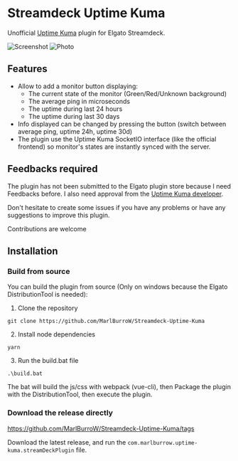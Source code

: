 # Streamdeck Uptime Kuma

Unofficial [Uptime Kuma](https://github.com/louislam/uptime-kuma) plugin for Elgato Streamdeck.

![Screenshot](https://i.imgur.com/hwNjDdi.png)
![Photo](https://i.imgur.com/fwnlxzs.png)

## Features

* Allow to add a monitor button displaying:
  * The current state of the monitor (Green/Red/Unknown background)
  * The average ping in microseconds
  * The uptime during last 24 hours
  * The uptime during last 30 days
* Info displayed can be changed by pressing the button (switch between average ping, uptime 24h, uptime 30d)
* The plugin use the Uptime Kuma SocketIO interface (like the official frontend) so monitor's states are instantly synced with the server.

## Feedbacks required

The plugin has not been submitted to the Elgato plugin store because I need Feedbacks before.
I also need approval from the [Uptime Kuma developer](https://github.com/louislam).

Don't hesitate to create some issues if you have any problems or have any suggestions to improve this plugin.

Contributions are welcome

## Installation

### Build from source
You can build the plugin from source (Only on windows because the Elgato DistributionTool is needed):

1. Clone the repository

`git clone https://github.com/MarlBurroW/Streamdeck-Uptime-Kuma`

2. Install node dependencies

`yarn`

3. Run the build.bat file

`.\build.bat`

The bat will build the js/css with webpack (vue-cli), then Package the plugin with the DistributionTool, then execute the plugin.

### Download the release directly

https://github.com/MarlBurroW/Streamdeck-Uptime-Kuma/tags

Download the latest release, and run the `com.marlburrow.uptime-kuma.streamDeckPlugin` file.


